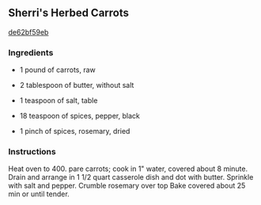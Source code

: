 ## Sherri's Herbed Carrots

[de62bf59eb](http://www.food.com/recipe/sherris-herbed-carrots-267769)

### Ingredients

 - 1 pound of carrots, raw

 - 2 tablespoon of butter, without salt

 - 1 teaspoon of salt, table

 - 18 teaspoon of spices, pepper, black

 - 1 pinch of spices, rosemary, dried

### Instructions

Heat oven to 400. pare carrots; cook in 1" water, covered about 8 minute. Drain and arrange in 1 1/2 quart casserole dish and dot with butter. Sprinkle with salt and pepper. Crumble rosemary over top Bake covered about 25 min or until tender.